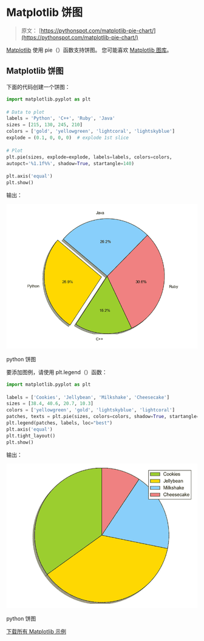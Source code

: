 # Matplotlib 饼图

> 原文： [https://pythonspot.com/matplotlib-pie-chart/](https://pythonspot.com/matplotlib-pie-chart/)

[Matplotlib](https://pythonspot.com/matplotlib/) 使用 pie（）函数支持饼图。 您可能喜欢 [Matplotlib 图库](https://pythonspot.com/matplotlib-gallery/)。

## Matplotlib 饼图

下面的代码创建一个饼图：

```py
import matplotlib.pyplot as plt

# Data to plot
labels = 'Python', 'C++', 'Ruby', 'Java'
sizes = [215, 130, 245, 210]
colors = ['gold', 'yellowgreen', 'lightcoral', 'lightskyblue']
explode = (0.1, 0, 0, 0)  # explode 1st slice

# Plot
plt.pie(sizes, explode=explode, labels=labels, colors=colors,
autopct='%1.1f%%', shadow=True, startangle=140)

plt.axis('equal')
plt.show()

```

输出：

![pie chart python](img/8a804a5303e6f2a4f62d47582241129b.jpg)

python 饼图

要添加图例，请使用 plt.legend（）函数：

```py
import matplotlib.pyplot as plt

labels = ['Cookies', 'Jellybean', 'Milkshake', 'Cheesecake']
sizes = [38.4, 40.6, 20.7, 10.3]
colors = ['yellowgreen', 'gold', 'lightskyblue', 'lightcoral']
patches, texts = plt.pie(sizes, colors=colors, shadow=True, startangle=90)
plt.legend(patches, labels, loc="best")
plt.axis('equal')
plt.tight_layout()
plt.show()

```

输出：

![python pie chart](img/9036abd8c344a4a541cfb80139d9e0d3.jpg)

python 饼图

[下载所有 Matplotlib 示例](https://pythonspot.com/download-matplotlib-examples/)